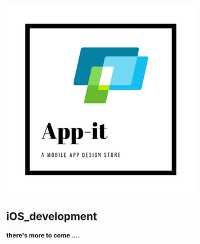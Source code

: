 ![alt text](/images/app-it.white.png "Logo Title Text")
# iOS_development
### there's more to come ....
